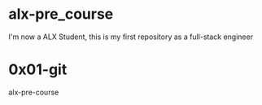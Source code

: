 # alx-pre_course
I'm now a ALX Student, this is my first repository as a full-stack engineer
# 0x01-git
alx-pre-course
